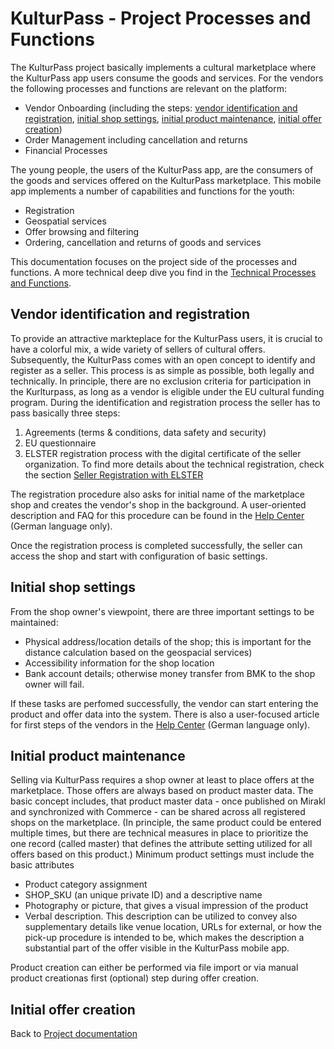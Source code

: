 # KulturPass - Project Processes and Functions

The KulturPass project basically implements a cultural marketplace where the KulturPass app users consume the goods and services.
For the vendors the following processes and functions are relevant on the platform:

- Vendor Onboarding (including the steps: [vendor identification and registration](https://github.com/kulturpass-de/kulturpass-documentation/edit/feature/documentation-update/project-documentation/project-processes-and-functions.md#vendor-identification-and-registration), [initial shop settings](https://github.com/kulturpass-de/kulturpass-documentation/edit/feature/documentation-update/project-documentation/project-processes-and-functions.md#initial-shop-settings), [initial product maintenance](https://github.com/kulturpass-de/kulturpass-documentation/edit/feature/documentation-update/project-documentation/project-processes-and-functions.md#initial-product-maintenance), [initial offer creation]())
- Order Management including cancellation and returns
- Financial Processes

The young people, the users of the KulturPass app, are the consumers of the goods and services offered on the KulturPass marketplace. This mobile app implements a number of capabilities and functions for the youth:

- Registration
- Geospatial services
- Offer browsing and filtering
- Ordering, cancellation and returns of goods and services

This documentation focuses on the project side of the processes and functions. A more technical deep dive you find in the [Technical Processes and Functions](../technical-documentation/technical-processes-and-functions.md).

## Vendor identification and registration

To provide an attractive markteplace for the KulturPass users, it is crucial to have a colorful mix, a wide variety of sellers of cultural offers. Subsequently, the KulturPass comes with an open concept to identify and register as a seller. This process is as simple as possible, both legally and technically. In principle, there are no exclusion criteria for participation in the Kurlturpass, as long as a vendor is eligible under the EU cultural funding program. During the identification and registration process the seller has to pass basically three steps:
1. Agreements (terms & conditions, data safety and security)
2. EU questionnaire
3. ELSTER registration process with the digital certificate of the seller organization. To find more details about the technical registration, check the section [Seller Registration with ELSTER](https://github.com/kulturpass-de/kulturpass-documentation/blob/main/technical-documentation/seller-registration-with-elster.md) 

The registration procedure also asks for initial name of the marketplace shop and creates the vendor's shop in the background. A user-oriented description and FAQ for this procedure can be found in the [Help Center](https://service.kulturpass.de/help/de-de/6-registrierung-fur-anbietende) (German language only).

Once the registration process is completed successfully, the seller can access the shop and start with configuration of basic settings.

## Initial shop settings

From the shop owner's viewpoint, there are three important settings to be maintained:
- Physical address/location details of the shop; this is important for the distance calculation based on the geospacial services)
- Accessibility information for the shop location
- Bank account details; otherwise money transfer from BMK to the shop owner will fail.

If these tasks are perfomed successfully, the vendor can start entering the product and offer data into the system. There is also a user-focused article for first steps of the vendors in the [Help Center](https://service.kulturpass.de/help/de-de/6-registrierung-fur-anbietende/125-ubersicht-erste-schritte-nach-der-registrierung) (German language only).

## Initial product maintenance

Selling via KulturPass requires a shop owner at least to place offers at the marketplace. Those offers are always based on product master data.
The basic concept includes, that product master data - once published on Mirakl and synchronized with Commerce - can be shared across  all registered shops on the marketplace. (In principle, the same product could be entered multiple times, but there are technical measures in place to prioritize the one record (called master) that defines the attribute setting utilized for all offers based on this product.)
Minimum product settings must include the basic attributes
- Product category assignment
- SHOP_SKU (an unique private ID) and a descriptive name
- Photography or picture, that gives a visual impression of the product
- Verbal description. This description can be utilized to convey also supplementary details like venue location, URLs for external, or how the pick-up procedure is intended to be, which makes the description a substantial part of the offer visible in the KulturPass mobile app.

 Product creation can either be performed via file import or via manual product creationas first (optional) step during offer creation.

## Initial offer creation

Back to [Project documentation](README.md)
